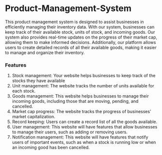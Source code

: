 # Product-Management-System

This product management system is designed to assist businesses in efficiently managing their inventory data. 
With our system, businesses can keep track of their available stock, units of stock, and incoming goods. 
Our system also provides real-time updates on the progress of their market cap, allowing them to make informed decisions. 
Additionally, our platform allows users to create detailed records of all their available goods, 
making it easier to manage and organize their inventory.

<h3>Features</h3>
<ol>
  <li>Stock management: Your website helps businesses to keep track of the stocks they have available</li>
  <li>Unit management: The website tracks the number of units available for each stock.</li>
  <li>Goods management: This website helps businesses to manage their incoming goods, including those that are moving, pending, and cancelled.</li>
  <li>Market cap progress: The website tracks the progress of businesses' market capitalization.</li>
  <li>Record keeping: Users can create a record list of all the goods available.</li>
  <li>User management: This website will have features that allow businesses to manage their users, such as adding or removing users.</li>
  <li>Notification management: This website will have features that notify users of important events, such as when a stock is running low or when an incoming good has been cancelled.</li>
</ol>
